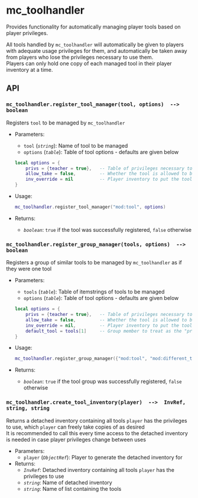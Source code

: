 # mc_toolhandler

Provides functionality for automatically managing player tools based on player privileges.

All tools handled by `mc_toolhandler` will automatically be given to players with adequate usage privileges for them, and automatically be taken away from players who lose the privileges necessary to use them.  
Players can only hold one copy of each managed tool in their player inventory at a time.

## API

### `mc_toolhandler.register_tool_manager(tool, options)  -->  boolean`

Registers `tool` to be managed by `mc_toolhandler`

- Parameters:
  - `tool` (*`string`*): Name of tool to be managed
  - `options` (*`table`*): Table of tool options - defaults are given below

  ```lua
  local options = {
      privs = {teacher = true},   -- Table of privileges necessary to use the tool
      allow_take = false,         -- Whether the tool is allowed to be taken out of the player inventory or not
      inv_override = nil          -- Player inventory to put the tool into when it is given (nil = default inventory)
  }
  ```
  
- Usage:

  ```lua
  mc_toolhandler.register_tool_manager("mod:tool", options)
  ```

- Returns:
  - *`boolean`*: `true` if the tool was successfully registered, `false` otherwise

### `mc_toolhandler.register_group_manager(tools, options)  -->  boolean`

Registers a group of similar tools to be managed by `mc_toolhandler` as if they were one tool

- Parameters:
  - `tools` (*`table`*): Table of itemstrings of tools to be managed
  - `options` (*`table`*): Table of tool options - defaults are given below

  ```lua
  local options = {
      privs = {teacher = true},   -- Table of privileges necessary to use the tool
      allow_take = false,         -- Whether the tool is allowed to be taken out of the player inventory or not
      inv_override = nil,         -- Player inventory to put the tool into when it is given (nil = default inventory)
      default_tool = tools[1]     -- Group member to treat as the "primary" tool instance and give by default
  }
  ```
  
- Usage:

  ```lua
  mc_toolhandler.register_group_manager({"mod:tool", "mod:different_tool", "another_mod:other_tool"}, options)
  ```

- Returns:
  - *`boolean`*: `true` if the tool group was successfully registered, `false` otherwise

### `mc_toolhandler.create_tool_inventory(player)  -->  InvRef, string, string`

Returns a detached inventory containing all tools `player` has the privileges to use, which `player` can freely take copies of as desired  
It is recommended to call this every time access to the detached inventory is needed in case player privileges change between uses

- Parameters:
  - `player` (*`ObjectRef`*): Player to generate the detached inventory for
- Returns:
  - *`InvRef`*: Detached inventory containing all tools `player` has the privileges to use
  - *`string`*: Name of detached inventory
  - *`string`*: Name of list containing the tools
